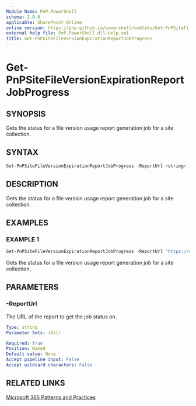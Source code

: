 ```yaml
---
Module Name: PnP.PowerShell
schema: 2.0.0
applicable: SharePoint Online
online version: https://pnp.github.io/powershell/cmdlets/Get-PnPSiteFileVersionExpirationReportJobProgress.html
external help file: PnP.PowerShell.dll-Help.xml
title: Get-PnPSiteFileVersionExpirationReportJobProgress
---
```

  
# Get-PnPSiteFileVersionExpirationReportJobProgress

## SYNOPSIS

Gets the status for a file version usage report generation job for a site collection.

## SYNTAX

```powershell
Get-PnPSiteFileVersionExpirationReportJobProgress -ReportUrl <string>
```

## DESCRIPTION

Gets the status for a file version usage report generation job for a site collection.

## EXAMPLES

### EXAMPLE 1
```powershell
Get-PnPSiteFileVersionExpirationReportJobProgress -ReportUrl "https://contoso.sharepoint.com/sites/reports/MyReports/VersionReport.csv"
```

Gets the status for a file version usage report generation job for a site collection.

## PARAMETERS

### -ReportUrl
The URL of the report to get the job status on.

```yaml
Type: string
Parameter Sets: (All)

Required: True
Position: Named
Default value: None
Accept pipeline input: False
Accept wildcard characters: False
```

## RELATED LINKS

[Microsoft 365 Patterns and Practices](https://aka.ms/m365pnp)
